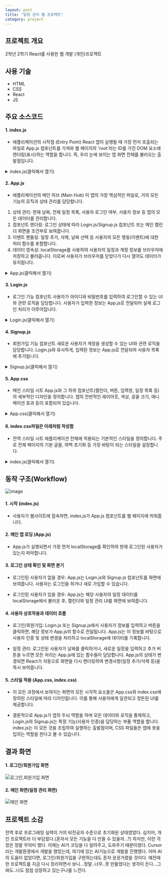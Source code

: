 ```yaml
---
layout: post
title: "일정 관리 웹 프로젝트"
category: project
---
```


## 프로젝트 개요
2학년 2학기 React를 사용한 웹 개발 (개인)프로젝트

## 사용 기술
- HTML
- CSS
- React
- JS

## 주요 소스코드

#### 1. index.js
- 애플리케이션의 시작점 (Entry Point)
React 앱이 실행될 때 가장 먼저 호출되는 파일로 App.js 컴포넌트를 가져와 웹 페이지의 'root'라는 ID를 가진 DOM 요소에 렌더링(표시)하는 역할을 합니다. 즉, 우리 눈에 보이는 앱 화면 전체를 불러오는 출발점입니다.
<details>
<summary>index.js(클릭해서 열기)</summary>
  <script src="https://gist.github.com/jjoon1234/308b92b817a78f52f1e26e6fa76f3295.js"></script>
</details>

#### 2. App.js
- 애플리케이션의 메인 허브 (Main Hub)
이 앱의 가장 핵심적인 파일로, 거의 모든 기능의 로직과 상태 관리를 담당합니다.
1. 상태 관리: 현재 날짜, 전체 일정 목록, 사용자 로그인 여부, 사용자 정보 등 앱의 모든 데이터를 관리합니다.
2. 컴포넌트 렌더링: 로그인 상태에 따라 Login.js/Signup.js 컴포넌트 또는 메인 캘린더 화면을 조건부로 보여줍니다.
3. 이벤트 핸들링: 일정 추가, 삭제, 날짜 선택 등 사용자의 모든 행동(이벤트)에 대한 처리 함수를 포함합니다.
4. 데이터 영속성: localStorage를 사용하여 사용자의 일정과 계정 정보를 브라우저에 저장하고 불러옵니다. 이로써 사용자가 브라우저를 닫았다가 다시 열어도 데이터가 유지됩니다.
<details>
<summary>App.js(클릭해서 열기)</summary>
  <script src="https://gist.github.com/jjoon1234/9d79a8f6e98f3dce63d6f9ec7ea124c9.js"></script>
</details>

#### 3. Login.js
- 로그인 기능 컴포넌트
사용자가 아이디와 비밀번호를 입력하여 로그인할 수 있는 UI와 관련 로직을 담당합니다. 사용자가 입력한 정보는 App.js로 전달되어 실제 로그인 처리가 이루어집니다.
<details>
<summary>Login.js(클릭해서 열기)</summary>
  <script src="https://gist.github.com/jjoon1234/065d807148e0d83692eadc42f9f4d4f7.js"></script>
</details>

#### 4. Signup.js
- 회원가입 기능 컴포넌트
새로운 사용자가 계정을 생성할 수 있는 UI와 관련 로직을 담당합니다. Login.js와 유사하게, 입력된 정보는 App.js로 전달되어 사용자 목록에 추가됩니다.
<details>
<summary>Signup.js(클릭해서 열기)</summary>
  <script src="https://gist.github.com/jjoon1234/68912f478a663b102b341f2f8d5f96e8.js"></script>
</details>

#### 5. App.css
- 메인 스타일 시트
App.js와 그 하위 컴포넌트(캘린더, 버튼, 입력창, 일정 목록 등)의 세부적인 디자인을 정의합니다. 앱의 전반적인 레이아웃, 색상, 글꼴 크기, 애니메이션 효과 등이 포함되어 있습니다.
<details>
<summary>App.css(클릭해서 열기)</summary>
  <script src="https://gist.github.com/jjoon1234/6551d54f75d9f799e3cf7c996d0aa286.js"></script>
</details>

#### 6. index.css파일은 아래처럼 작성함
- 전역 스타일 시트
애플리케이션 전체에 적용되는 기본적인 스타일을 정의합니다. 주로 전체 페이지의 기본 글꼴, 여백 초기화 등 가장 바탕이 되는 스타일을 설정합니다.
<details>
<summary>index.js(클릭해서 열기)</summary>
  <script src="https://gist.github.com/jjoon1234/bf4802ea357ab24459ca0c089750e67a.js"></script>
</details>

## 동작 구조(Workflow)
<img alt="image" style="max-width: 100%; height: auto;" src="https://github.com/user-attachments/assets/ca4179bb-2a33-41a7-8a42-de77952a6c75" />


#### 1. 시작 (index.js)
- 사용자가 웹사이트에 접속하면, index.js가 App.js 컴포넌트를 웹 페이지에 띄워줍니다.

#### 2. 메인 앱 로딩 (App.js)
- App.js가 실행되면서 가장 먼저 localStorage를 확인하여 현재 로그인된 사용자가 있는지 파악합니다.

#### 3. 로그인 상태 확인 및 화면 분기
- 로그인된 사용자가 없을 경우: App.js는 Login.js와 Signup.js 컴포넌트를 화면에 보여줍니다. 사용자는 로그인을 하거나 새로 가입할 수 있습니다.

- 로그인된 사용자가 있을 경우: App.js는 해당 사용자의 일정 데이터를 localStorage에서 불러온 후, 캘린더와 일정 관리 UI를 화면에 보여줍니다.

#### 4. 사용자 상호작용과 데이터 흐름
- 로그인/회원가입: Login.js 또는 Signup.js에서 사용자가 정보를 입력하고 버튼을 클릭하면, 해당 정보가 App.js의 함수로 전달됩니다. App.js는 이 정보를 바탕으로 사용자 인증 및 상태 변경을 처리하고 localStorage에 데이터를 기록합니다.

- 일정 관리: 로그인된 사용자가 날짜를 클릭하거나, 새로운 일정을 입력하고 추가 버튼을 누르면 모든 처리는 App.js에 있는 함수들이 담당합니다. App.js의 상태가 변경되면 React가 자동으로 화면을 다시 렌더링하여 변경사항(일정 추가/삭제 등)을 즉시 보여줍니다.

#### 5. 스타일 적용 (App.css, index.css)
- 이 모든 과정에서 보여지는 화면의 모든 시각적 요소들은 App.css와 index.css에 정의된 스타일에 따라 디자인됩니다. 이를 통해 사용자에게 일관되고 정돈된 UI를 제공합니다.

- 결론적으로 App.js가 앱의 두뇌 역할을 하며 모든 데이터와 로직을 통제하고, Login.js와 Signup.js는 특정 기능(사용자 인증)을 담당하는 부품 역할을 합니다. index.js는 이 모든 것을 조립하여 실행하는 출발점이며, CSS 파일들은 앱에 옷을 입히는 역할을 한다고 볼 수 있습니다.

## 결과 화면
#### 1. 로그인/회원가입 화면
<img alt="로그인,회원가입 화면" style="max-width: 100%; height: auto;" src="https://github.com/user-attachments/assets/f9e32174-2545-4f8b-937d-c864e2be0c94" />

#### 2. 메인 화면(일정 관리 화면)
<img alt="메인 화면" style="max-width: 100%; height: auto;" src="https://github.com/user-attachments/assets/21d870ef-97e1-4f9b-b878-e0235fbe5cf8" />

## 프로젝트 소감
전역 후로 프로그래밍 실력이 거의 비전공자 수준으로 초기화된 상태였었다. 심지어, 개인 프로젝트라 더 부담됬다.(혼자서 모든 기능을 다 만들 수 있을까...?) 하지만, 이런 걱정은 정말 무의미 했다. 이제는 AI가 코딩을 다 알려주고, 도와주기 때문이였다. Cursor라는 개발환경에서 개발을 했었는데, 여기에 있는 AI기능으로 개발을 진행했다. 아마 AI의 도움이 없었다면, 로그인/회원가입을 구현하는데도 혼자 끙끙거렸을 것이다. 예전에 한 프로젝트를 지금 다시 정리하면서 보니...정말..너무..못 만들었다는 생각이 든다...그래도..나도 점점 성장하고 있는구나를 느낀다.


